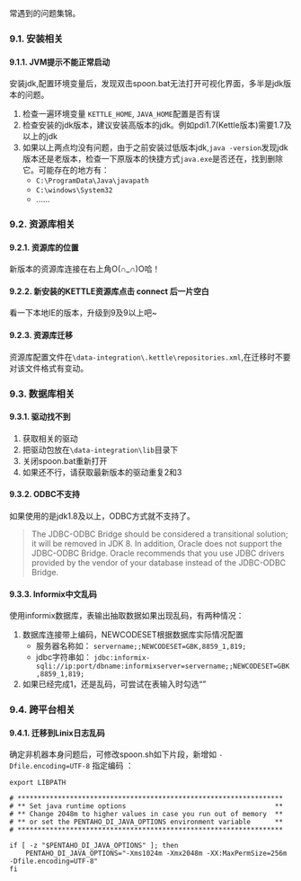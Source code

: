 
常遇到的问题集锦。

### 9.1. 安装相关
#### 9.1.1. JVM提示不能正常启动

安装jdk,配置环境变量后，发现双击spoon.bat无法打开可视化界面，多半是jdk版本的问题。
1. 检查一遍环境变量 `KETTLE_HOME`, `JAVA_HOME`配置是否有误
2. 检查安装的jdk版本，建议安装高版本的jdk。例如pdi1.7(Kettle版本)需要1.7及以上的jdk
3. 如果以上两点均没有问题，由于之前安装过低版本jdk,`java -version`发现jdk版本还是老版本，检查一下原版本的快捷方式`java.exe`是否还在，找到删除它。可能存在的地方有：
    - `C:\ProgramData\Java\javapath`
    - `C:\windows\System32 `
    - ......


### 9.2. 资源库相关
#### 9.2.1. 资源库的位置

新版本的资源库连接在右上角O(∩_∩)O哈！

#### 9.2.2. 新安装的KETTLE资源库点击 connect 后一片空白

看一下本地IE的版本，升级到9及9以上吧~

#### 9.2.3. 资源库迁移
资源库配置文件在`\data-integration\.kettle\repositories.xml`,在迁移时不要对该文件格式有变动。

### 9.3. 数据库相关
#### 9.3.1. 驱动找不到

1. 获取相关的驱动
2. 把驱动包放在`\data-integration\lib`目录下
3. 关闭spoon.bat重新打开
4. 如果还不行，请获取最新版本的驱动重复2和3

#### 9.3.2. ODBC不支持

如果使用的是jdk1.8及以上，ODBC方式就不支持了。

> The JDBC-ODBC Bridge should be considered a transitional solution; it will be removed in JDK 8. In addition, Oracle does not support the JDBC-ODBC Bridge. Oracle recommends that you use JDBC drivers provided by the vendor of your database instead of the JDBC-ODBC Bridge.

#### 9.3.3. Informix中文乱码

使用informix数据库，表输出抽取数据如果出现乱码，有两种情况：
1. 数据库连接带上编码，NEWCODESET根据数据库实际情况配置
   - 服务器名称如： `servername;;NEWCODESET=GBK,8859_1,819;`
   - jdbc字符串如： `jdbc:informix-sqli://ip:port/dbname:informixserver=servername;;NEWCODESET=GBK,8859_1,819;`
2. 如果已经完成1，还是乱码，可尝试在表输入时勾选“”

### 9.4. 跨平台相关
#### 9.4.1. 迁移到Linix日志乱码
确定非机器本身问题后，可修改spoon.sh如下片段，新增如 `-Dfile.encoding=UTF-8` 指定编码 ：
```shell
export LIBPATH

# ******************************************************************
# ** Set java runtime options                                     **
# ** Change 2048m to higher values in case you run out of memory  **
# ** or set the PENTAHO_DI_JAVA_OPTIONS environment variable      **
# ******************************************************************

if [ -z "$PENTAHO_DI_JAVA_OPTIONS" ]; then
    PENTAHO_DI_JAVA_OPTIONS="-Xms1024m -Xmx2048m -XX:MaxPermSize=256m -Dfile.encoding=UTF-8"
fi
```